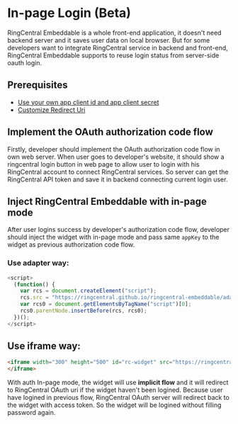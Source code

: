 # In-page Login (Beta)

RingCentral Embeddable is a whole front-end application, it doesn't need backend server and it saves user data on local browser. But for some developers want to integrate RingCentral service in backend and front-end, RingCentral Embeddable supports to reuse login status from server-side oauth login.

## Prerequisites

* [Use your own app client id and app client secret](config-client-id-and-secret.md)
* [Customize Redirect Uri](customize-redirect-uri.md)

## Implement the OAuth authorization code flow

Firstly, developer should implement the OAuth authorization code flow in own web server. When user goes to developer's website, it should show a ringcentral login button in web page to allow user to login with his RingCentral account to connect RingCentral services. So server can get the RingCentral API token and save it in backend connecting current login user.

## Inject RingCentral Embeddable with in-page mode

After user logins success by developer's authorization code flow, developer should inject the widget with in-page mode and pass same `appKey` to the widget as previous authorization code flow.

### Use adapter way:

```js
<script>
  (function() {
    var rcs = document.createElement("script");
    rcs.src = "https://ringcentral.github.io/ringcentral-embeddable/adapter.js?authMode=sso&appKey=your_app_key";
    var rcs0 = document.getElementsByTagName("script")[0];
    rcs0.parentNode.insertBefore(rcs, rcs0);
  })();
</script>
```

## Use iframe way:

```html
<iframe width="300" height="500" id="rc-widget" src="https://ringcentral.github.io/ringcentral-embeddable/app.html?authMode=sso&appKey=your_app_key">
</iframe>
```

With auth In-page mode, the widget will use **implicit flow** and it will redirect to RingCentral OAuth uri if the widget haven't been logined. Because user have logined in previous flow, RingCentral OAuth server will redirect back to the widget with access token. So the widget will be logined without filling password again.
